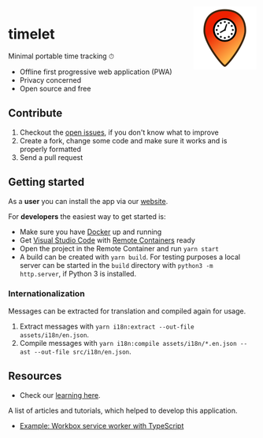 <img src='assets/images/timelet-128.png' align='right' alt='Timelet logo'>

# timelet

Minimal portable time tracking ⏱

- Offline first progressive web application (PWA)
- Privacy concerned
- Open source and free

## Contribute

1. Checkout the [open issues](https://github.com/timelet/timelet/issues), if you don't know what to improve
1. Create a fork, change some code and make sure it works and is properly formatted
1. Send a pull request

## Getting started

As a **user** you can install the app via our [website](https://timelet.org).

For **developers** the easiest way to get started is:

- Make sure you have [Docker](https://docs.docker.com/get-docker/) up and running
- Get [Visual Studio Code](https://code.visualstudio.com/) with [Remote Containers](https://code.visualstudio.com/docs/remote/containers) ready
- Open the project in the Remote Container and run `yarn start`
- A build can be created with `yarn build`. For testing purposes a local server can be started in the `build` directory with `python3 -m http.server`, if Python 3 is installed.

### Internationalization

Messages can be extracted for translation and compiled again for usage.

1. Extract messages with `yarn i18n:extract --out-file assets/i18n/en.json`.
1. Compile messages with `yarn i18n:compile assets/i18n/*.en.json --ast --out-file src/i18n/en.json`.

## Resources

- Check our [learning here](./docs/learnings.md).

A list of articles and tutorials, which helped to develop this application.

- [Example: Workbox service worker with TypeScript](https://gist.github.com/dsebastien/12c47fdb6517cfdab9473297f4472d22)
